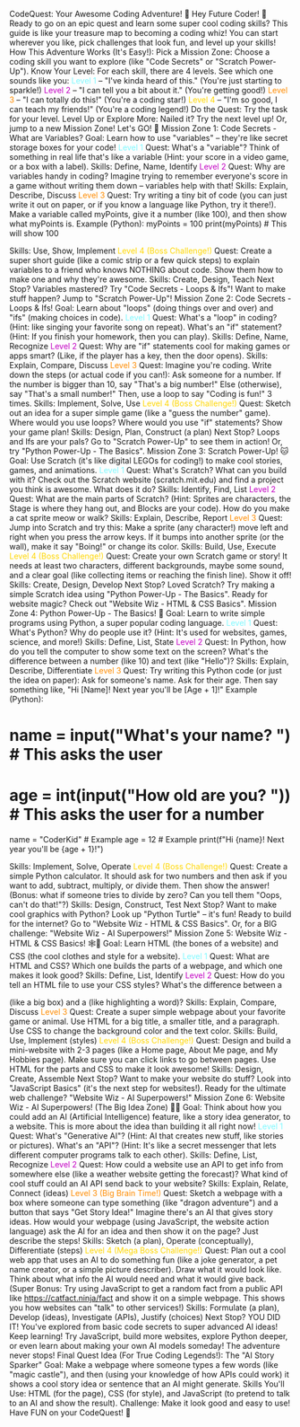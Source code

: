 
CodeQuest: Your Awesome Coding Adventure! 🚀
Hey Future Coder! 👋
Ready to go on an epic quest and learn some super cool coding skills? This guide is like your treasure map to becoming a coding whiz! You can start wherever you like, pick challenges that look fun, and level up your skills!
How This Adventure Works (It's Easy!):
Pick a Mission Zone: Choose a coding skill you want to explore (like "Code Secrets" or "Scratch Power-Up").
Know Your Level: For each skill, there are 4 levels. See which one sounds like you:
<font color="#7DF9FF">Level 1</font> – "I've kinda heard of this." (You're just starting to sparkle!)
<font color="#C300C3">Level 2</font> – "I can tell you a bit about it." (You're getting good!)
<font color="#FF8C00">Level 3</font> – "I can totally do this!" (You're a coding star!)
<font color="#FFD700">Level 4</font> – "I'm so good, I can teach my friends!" (You're a coding legend!)
Do the Quest: Try the task for your level.
Level Up or Explore More: Nailed it? Try the next level up! Or, jump to a new Mission Zone!
Let's GO! 🌟
Mission Zone 1: Code Secrets - What are Variables?
Goal: Learn how to use "variables" – they're like secret storage boxes for your code!
<font color="#7DF9FF">Level 1</font>
Quest: What's a "variable"? Think of something in real life that's like a variable (Hint: your score in a video game, or a box with a label).
Skills: Define, Name, Identify
<font color="#C300C3">Level 2</font>
Quest: Why are variables handy in coding? Imagine trying to remember everyone's score in a game without writing them down – variables help with that!
Skills: Explain, Describe, Discuss
<font color="#FF8C00">Level 3</font>
Quest: Try writing a tiny bit of code (you can just write it out on paper, or if you know a language like Python, try it there!). Make a variable called myPoints, give it a number (like 100), and then show what myPoints is.
Example (Python):
myPoints = 100
print(myPoints) # This will show 100


Skills: Use, Show, Implement
<font color="#FFD700">Level 4 (Boss Challenge!)</font>
Quest: Create a super short guide (like a comic strip or a few quick steps) to explain variables to a friend who knows NOTHING about code. Show them how to make one and why they're awesome.
Skills: Create, Design, Teach
Next Stop?
Variables mastered? Try "Code Secrets - Loops & Ifs"!
Want to make stuff happen? Jump to "Scratch Power-Up"!
Mission Zone 2: Code Secrets - Loops & Ifs!
Goal: Learn about "loops" (doing things over and over) and "ifs" (making choices in code).
<font color="#7DF9FF">Level 1</font>
Quest: What's a "loop" in coding? (Hint: like singing your favorite song on repeat). What's an "if" statement? (Hint: If you finish your homework, then you can play).
Skills: Define, Name, Recognize
<font color="#C300C3">Level 2</font>
Quest: Why are "if" statements cool for making games or apps smart? (Like, if the player has a key, then the door opens).
Skills: Explain, Compare, Discuss
<font color="#FF8C00">Level 3</font>
Quest: Imagine you're coding. Write down the steps (or actual code if you can!):
Ask someone for a number.
If the number is bigger than 10, say "That's a big number!"
Else (otherwise), say "That's a small number!"
Then, use a loop to say "Coding is fun!" 3 times.
Skills: Implement, Solve, Use
<font color="#FFD700">Level 4 (Boss Challenge!)</font>
Quest: Sketch out an idea for a super simple game (like a "guess the number" game). Where would you use loops? Where would you use "if" statements? Show your game plan!
Skills: Design, Plan, Construct (a plan)
Next Stop?
Loops and Ifs are your pals? Go to "Scratch Power-Up" to see them in action!
Or, try "Python Power-Up - The Basics".
Mission Zone 3: Scratch Power-Up! 🐱
Goal: Use Scratch (it's like digital LEGOs for coding!) to make cool stories, games, and animations.
<font color="#7DF9FF">Level 1</font>
Quest: What's Scratch? What can you build with it? Check out the Scratch website (scratch.mit.edu) and find a project you think is awesome. What does it do?
Skills: Identify, Find, List
<font color="#C300C3">Level 2</font>
Quest: What are the main parts of Scratch? (Hint: Sprites are characters, the Stage is where they hang out, and Blocks are your code). How do you make a cat sprite meow or walk?
Skills: Explain, Describe, Report
<font color="#FF8C00">Level 3</font>
Quest: Jump into Scratch and try this:
Make a sprite (any character!) move left and right when you press the arrow keys.
If it bumps into another sprite (or the wall), make it say "Boing!" or change its color.
Skills: Build, Use, Execute
<font color="#FFD700">Level 4 (Boss Challenge!)</font>
Quest: Create your own Scratch game or story! It needs at least two characters, different backgrounds, maybe some sound, and a clear goal (like collecting items or reaching the finish line). Show it off!
Skills: Create, Design, Develop
Next Stop?
Loved Scratch? Try making a simple Scratch idea using "Python Power-Up - The Basics".
Ready for website magic? Check out "Website Wiz - HTML & CSS Basics".
Mission Zone 4: Python Power-Up - The Basics! 🐍
Goal: Learn to write simple programs using Python, a super popular coding language.
<font color="#7DF9FF">Level 1</font>
Quest: What's Python? Why do people use it? (Hint: It's used for websites, games, science, and more!)
Skills: Define, List, State
<font color="#C300C3">Level 2</font>
Quest: In Python, how do you tell the computer to show some text on the screen? What's the difference between a number (like 10) and text (like "Hello")?
Skills: Explain, Describe, Differentiate
<font color="#FF8C00">Level 3</font>
Quest: Try writing this Python code (or just the idea on paper):
Ask for someone's name.
Ask for their age.
Then say something like, "Hi [Name]! Next year you'll be [Age + 1]!"
Example (Python):
# name = input("What's your name? ") # This asks the user
# age = int(input("How old are you? ")) # This asks the user for a number
name = "CoderKid" # Example
age = 12         # Example
print(f"Hi {name}! Next year you'll be {age + 1}!")


Skills: Implement, Solve, Operate
<font color="#FFD700">Level 4 (Boss Challenge!)</font>
Quest: Create a simple Python calculator. It should ask for two numbers and then ask if you want to add, subtract, multiply, or divide them. Then show the answer! (Bonus: what if someone tries to divide by zero? Can you tell them "Oops, can't do that!"?)
Skills: Design, Construct, Test
Next Stop?
Want to make cool graphics with Python? Look up "Python Turtle" – it's fun!
Ready to build for the internet? Go to "Website Wiz - HTML & CSS Basics".
Or, for a BIG challenge: "Website Wiz - AI Superpowers!"
Mission Zone 5: Website Wiz - HTML & CSS Basics! 🕸️🎨
Goal: Learn HTML (the bones of a website) and CSS (the cool clothes and style for a website).
<font color="#7DF9FF">Level 1</font>
Quest: What are HTML and CSS? Which one builds the parts of a webpage, and which one makes it look good?
Skills: Define, List, Identify
<font color="#C300C3">Level 2</font>
Quest: How do you tell an HTML file to use your CSS styles? What's the difference between a <div> (like a big box) and a <span> (like highlighting a word)?
Skills: Explain, Compare, Discuss
<font color="#FF8C00">Level 3</font>
Quest: Create a super simple webpage about your favorite game or animal.
Use HTML for a big title, a smaller title, and a paragraph.
Use CSS to change the background color and the text color.
Skills: Build, Use, Implement (styles)
<font color="#FFD700">Level 4 (Boss Challenge!)</font>
Quest: Design and build a mini-website with 2-3 pages (like a Home page, About Me page, and My Hobbies page). Make sure you can click links to go between pages. Use HTML for the parts and CSS to make it look awesome!
Skills: Design, Create, Assemble
Next Stop?
Want to make your website do stuff? Look into "JavaScript Basics" (it's the next step for websites!).
Ready for the ultimate web challenge? "Website Wiz - AI Superpowers!"
Mission Zone 6: Website Wiz - AI Superpowers! (The Big Idea Zone) 🤖✨
Goal: Think about how you could add an AI (Artificial Intelligence) feature, like a story idea generator, to a website. This is more about the idea than building it all right now!
<font color="#7DF9FF">Level 1</font>
Quest: What's "Generative AI"? (Hint: AI that creates new stuff, like stories or pictures). What's an "API"? (Hint: It's like a secret messenger that lets different computer programs talk to each other).
Skills: Define, List, Recognize
<font color="#C300C3">Level 2</font>
Quest: How could a website use an API to get info from somewhere else (like a weather website getting the forecast)? What kind of cool stuff could an AI API send back to your website?
Skills: Explain, Relate, Connect (ideas)
<font color="#FF8C00">Level 3 (Big Brain Time!)</font>
Quest:
Sketch a webpage with a box where someone can type something (like "dragon adventure") and a button that says "Get Story Idea!"
Imagine there's an AI that gives story ideas. How would your webpage (using JavaScript, the website action language) ask the AI for an idea and then show it on the page? Just describe the steps!
Skills: Sketch (a plan), Operate (conceptually), Differentiate (steps)
<font color="#FFD700">Level 4 (Mega Boss Challenge!)</font>
Quest: Plan out a cool web app that uses an AI to do something fun (like a joke generator, a pet name creator, or a simple picture describer).
Draw what it would look like.
Think about what info the AI would need and what it would give back.
(Super Bonus: Try using JavaScript to get a random fact from a public API like https://catfact.ninja/fact and show it on a simple webpage. This shows you how websites can "talk" to other services!)
Skills: Formulate (a plan), Develop (ideas), Investigate (APIs), Justify (choices)
Next Stop?
YOU DID IT! You've explored from basic code secrets to super advanced AI ideas!
Keep learning! Try JavaScript, build more websites, explore Python deeper, or even learn about making your own AI models someday! The adventure never stops!
Final Quest Idea (For True Coding Legends!):
The "AI Story Sparker"
Goal: Make a webpage where someone types a few words (like "magic castle"), and then (using your knowledge of how APIs could work) it shows a cool story idea or sentence that an AI might generate.
Skills You'll Use: HTML (for the page), CSS (for style), and JavaScript (to pretend to talk to an AI and show the result).
Challenge: Make it look good and easy to use!
Have FUN on your CodeQuest! 🎉
